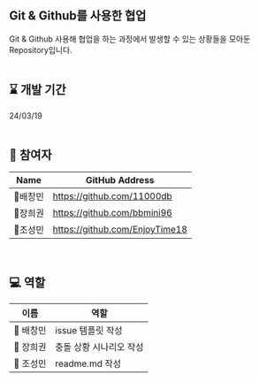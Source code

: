 ## Git & Github를 사용한 협업

 Git & Github 사용해 협업을 하는 과정에서 발생할 수 있는 상황들을 모아둔 Repository입니다.
<br><br>
## :hourglass: 개발 기간
24/03/19
<br/><br/>

## :runner: 참여자
Name|GitHub Address|
|------|---|
|:eagle:배창민|https://github.com/11000db|
|:frog:장희권|https://github.com/bbmini96|
|:teddy_bear:조성민|https://github.com/EnjoyTime18|

<br>

## 💻 역할
| 이름     | 역할                  |
|---------|----------------------|
| :eagle: 배창민 | issue 템플릿 작성  |
| :frog: 장희권  | 충돌 상황 시나리오 작성 |
| :teddy_bear: 조성민 | readme.md 작성   |
